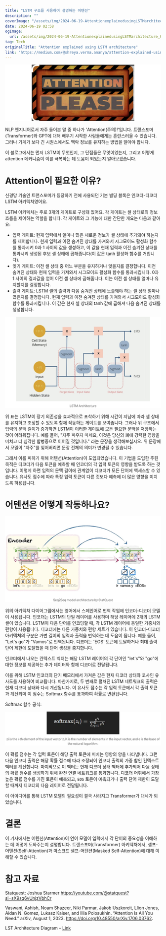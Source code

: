 ```yaml
---
title: "LSTM 구조를 사용하여 설명하는 어텐션"
description: ""
coverImage: "/assets/img/2024-06-19-AttentionexplainedusingLSTMarchitecture_0.png"
date: 2024-06-19 02:58
ogImage: 
  url: /assets/img/2024-06-19-AttentionexplainedusingLSTMarchitecture_0.png
tag: Tech
originalTitle: "Attention explained using LSTM architecture"
link: "https://medium.com/@shreya.verma.ananya/attention-explained-using-lstm-architecture-afbd83c90e2d"
---
```



![이미지](/assets/img/2024-06-19-AttentionexplainedusingLSTMarchitecture_0.png)

NLP 엔지니어로서 자주 들어본 말 중 하나가 'Attention(주의)!‘입니다. 트랜스포머(Transformer)와 GPT에 대해 배우기 시작한 사람들에게는 혼란스러울 수 있습니다. 그러나 기계가 보다 긴 시퀀스에서도 맥락 정보를 유지하는 방법을 알아야 합니다. 

이 블로그에서는 먼저 LSTM이 무엇인지, 그 단점들은 무엇이었는지, 그리고 어떻게 attention 메커니즘이 이를 극복하는 데 도움이 되었는지 알아보겠습니다.

# Attention이 필요한 이유?

<div class="content-ad"></div>


신경망 기술인 트랜스포머가 등장하기 전에 사용되던 기본 빌딩 블록은 인코더-디코더 LSTM 아키텍처였어요.

LSTM 아키텍처는 주로 3개의 게이트로 구성돼 있어요. 각 게이트는 셀 상태로의 정보 흐름을 제어하는 역할을 합니다. 각 게이트와 그 기능에 대한 간단한 개요는 다음과 같아요:

- 입력 게이트: 현재 입력에서 얼마나 많은 새로운 정보가 셀 상태에 추가돼야 하는지를 제어합니다. 현재 입력과 이전 숨겨진 상태를 가져와서 시그모이드 활성화 함수를 통과시켜 0과 1 사이의 값을 생성하고, 이 값을 현재 입력과 이전 숨겨진 상태를 통과시켜 생성된 후보 셀 상태에 곱해줍니다(이 값은 tanh 활성화 함수를 거칩니다).
- 잊기 게이트: 이전 셀 상태 중 어느 부분을 유지하거나 잊을지를 결정합니다. 이전 숨겨진 상태와 현재 입력을 가져와서 시그모이드 활성화 함수를 통과시킵니다. 0과 1 사이의 결과값을 얻어 이전 셀 상태에 곱해줍니다. 이는 이전 셀 상태를 얼마나 유지할지를 결정합니다.
- 출력 게이트: LSTM 셀의 출력과 다음 숨겨진 상태에 노출돼야 하는 셀 상태 얼마나 많은지를 결정합니다. 현재 입력과 이전 숨겨진 상태를 가져와서 시그모이드 활성화 함수를 통과시킵니다. 이 값은 현재 셀 상태의 tanh 값에 곱해져 다음 숨겨진 상태를 생성합니다.

![LSTM 아키텍처를 이용한 어텐션](/assets/img/2024-06-19-AttentionexplainedusingLSTMarchitecture_1.png) 


<div class="content-ad"></div>

위 표는 LSTM이 장기 의존성을 효과적으로 포착하기 위해 시간이 지남에 따라 셀 상태를 유지하고 조정할 수 있도록 함께 작동하는 게이트를 보여줍니다. 그러나 위 구조에서 입력의 문맥 길이가 증가하면 LSTM이 이러한 게이트에 모든 필요한 문맥을 저장하는 것이 어려워집니다. 예를 들어, "자주 피우지 마세요, 이것은 당신의 폐에 강력한 영향을 미치고 더 심각한 합병증으로 이어질 것입니다." 라는 문장을 생각해보십시오. 위 문장에서 모델이 "자주"를 잊어버리면 문장 전체의 의미가 변경될 수 있습니다.

그래서 이를 피하기 위해 어텐션(Attention)이 도입되었습니다. 이 기법을 도입한 주된 목적은 디코더가 다음 토큰을 예측할 때 인코더의 각 입력 토큰의 영향을 받도록 하는 것입니다. 이렇게 하면 입력의 문맥 길이에 관계없이 디코더가 모든 단어에 액세스할 수 있습니다. 유사도 점수에 따라 특정 입력 토큰이 다른 것보다 예측에 더 많은 영향을 미치도록 허용됩니다.

# 어텐션은 어떻게 작동하나요?

![LSTM 아키텍처를 사용하여 어텐션이 설명된 그림](/assets/img/2024-06-19-AttentionexplainedusingLSTMarchitecture_2.png)

<div class="content-ad"></div>

위의 아키텍처 다이어그램에서는 영어에서 스페인어로 번역 작업에 인코더-디코더 모델이 사용됩니다. 인코더는 LSTM의 단일 레이어를 사용하며 해당 레이어에 2개의 LSTM 셀이 있습니다. LSTM이 다음 단어를 인코딩할 때, 각 LSTM 레이어에 동일한 가중치와 편향이 사용됩니다. 디코더에는 다른 가중치와 편향 세트가 있습니다. 이 인코더-디코더 아키텍처의 구분은 가변 길이의 입력과 출력을 번역하는 데 도움이 됩니다. 예를 들어, "Let's go"가 "Vamos"로 번역됩니다. 디코더는 'EOS' 토큰에 도달하거나 최대 출력 단어 제한에 도달했을 때 단어 생성을 중지합니다.

인코더에서 나오는 컨텍스트 벡터는 해당 LSTM 레이어의 각 단어인 "let's"와 "go"에 대한 정보를 제공하는 추가 데이터와 함께 디코더로 전달됩니다.

이를 위해 LSTM 인코더의 단기 메모리에서 가져온 값은 현재 디코더 상태와 코사인 유사도를 사용하여 비교됩니다. 마찬가지로, 두 번째로 펼쳐진 LSTM 네트워크의 출력은 현재 디코더 상태와 다시 계산됩니다. 이 유사도 점수는 각 입력 토큰에서 각 출력 토큰과 계산되며 이 점수는 Softmax 함수를 통과하여 확률로 변환됩니다.

Softmax 함수 공식:

<div class="content-ad"></div>

![이미지](/assets/img/2024-06-19-AttentionexplainedusingLSTMarchitecture_3.png)

이 확률 점수는 각 입력 토큰이 해당 출력 토큰에 미치는 영향의 양을 나타냅니다. 그런 다음 인코더 출력은 해당 확률 점수에 따라 조정되어 인코더 출력의 가중 합인 컨텍스트 벡터를 계산합니다. 마지막으로 이 벡터는 현재 디코더 상태 벡터에 추가되어 다음 상태의 확률 점수를 생성하기 위해 완전 연결 네트워크를 통과합니다. 디코더 어휘에서 가장 높은 확률 점수를 가진 토큰이 예측되고, `EOS` 토큰이 예측되거나 출력 단어 제한이 도달할 때까지 디코더의 다음 레이어로 전달됩니다.

이 아이디어를 통해 LSTM 모델의 필요성이 결국 사라지고 Transformer가 대세가 되었습니다.

# 결론

<div class="content-ad"></div>

이 기사에서는 어텐션(Attention)이 언어 모델이 입력에서 각 단어의 중요성을 이해하는 데 어떻게 도와주는지 설명합니다. 트랜스포머(Transformer) 아키텍처에서, 셀프-어텐션(Self-Attention)과 마스크드 셀프-어텐션(Masked Self-Attention)에 대해 이해할 수 있습니다.

# 참고 자료

Statquest: Joshua Starmer https://youtube.com/@statquest?si=sX9sq6vUnjzVbhCr

Vaswani, Ashish, Noam Shazeer, Niki Parmar, Jakob Uszkoreit, Llion Jones, Aidan N. Gomez, Lukasz Kaiser, and Illia Polosukhin. “Attention Is All You Need.” arXiv, August 1, 2023. https://doi.org/10.48550/arXiv.1706.03762.

<div class="content-ad"></div>

LST Architecture Diagram – [Link](https://towardsdatascience.com/lstm-recurrent-neural-networks-how-to-teach-a-network-to-remember-the-past-55e54c2ff22e)